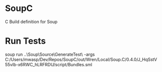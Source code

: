 # SoupC
C Build definition for Soup

# Run Tests
soup run ..\Soup\Source\GenerateTest\ -args C:/Users/mwasp/Dev/Repos/SoupC/out/Wren/Local/Soup.C/0.4.0/J_HqSstV55vlb-x6RWC_hLRFRDU/script/Bundles.sml